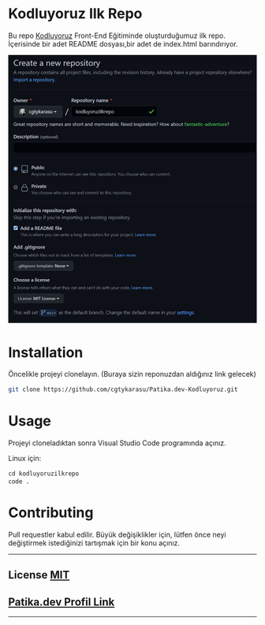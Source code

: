 # Kodluyoruz Ilk Repo
Bu repo [Kodluyoruz](https://www.kodluyoruz.org/) Front-End Eğitiminde oluşturduğumuz ilk repo. İçerisinde bir adet README dosyası,bir adet de index.html barındırıyor.

![image](/kodluyoruzilkrepo/repoForKodluyoruz.jpg)

# Installation
Öncelikle projeyi clonelayın. (Buraya sizin reponuzdan aldığınız link gelecek)
```bash
git clone https://github.com/cgtykarasu/Patika.dev-Kodluyoruz.git
```
# Usage
Projeyi cloneladıktan sonra Visual Studio Code programında açınız.

Linux için: 
```linux
cd kodluyoruzilkrepo
code .
```
# Contributing
Pull requestler kabul edilir. Büyük değişiklikler için, lütfen önce neyi değiştirmek istediğinizi tartışmak için bir konu açınız.

---

## License [MIT](https://choosealicense.com/licenses/mit/)
## [Patika.dev Profil Link](https://app.patika.dev/cgtykarasu)

---
